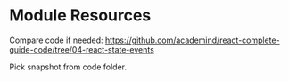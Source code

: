 # Module Resources

Compare code if needed: https://github.com/academind/react-complete-guide-code/tree/04-react-state-events

Pick snapshot from code folder.
